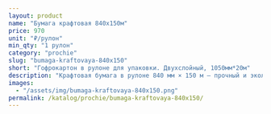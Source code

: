 ```yaml
---
layout: product
name: "Бумага крафтовая 840х150м"
price: 970
unit: "₽/рулон"
min_qty: "1 рулон"
category: "prochie"
slug: "bumaga-kraftovaya-840x150"
short: "Гофрокартон в рулоне для упаковки. Двухслойный, 1050мм*20м"
description: "Крафтовая бумага в рулоне 840 мм × 150 м — прочный и экологичный материал для упаковки товаров, посылок и продукции. Подходит для магазинов, маркетплейсов, складов и производственных предприятий. Используется для обёртывания, прокладок и защиты товара при транспортировке. Прочная, плотная, коричневого цвета. Купить оптом и в розницу. Самовывоз в Екатеринбурге, доставка по всей России."
images:
  - "/assets/img/bumaga-kraftovaya-840x150.png"
permalink: /katalog/prochie/bumaga-kraftovaya-840x150/
---
```


